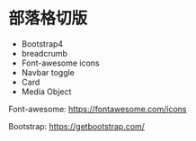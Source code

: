 # 部落格切版
- Bootstrap4
- breadcrumb
- Font-awesome icons
- Navbar toggle
- Card
- Media Object

Font-awesome: https://fontawesome.com/icons


Bootstrap: https://getbootstrap.com/
